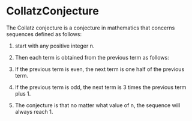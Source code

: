 # CollatzConjecture
The Collatz conjecture is a conjecture in mathematics that concerns sequences defined as follows: 

1. start with any positive integer n. 

2. Then each term is obtained from the previous term as follows: 
  1. If the previous term is even, the next term is one half of the previous term. 
  2. If the previous term is odd, the next term is 3 times the previous term plus 1. 
  3. The conjecture is that no matter what value of n, the sequence will always reach 1.
